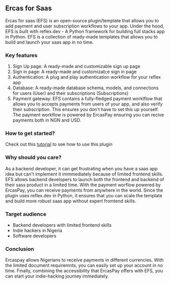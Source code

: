 ## Ercas for Saas

Ercas for saas (EFS) is an open-source plugin/template that allows you to add payment and user subscription workflows to your app. Under the hood, EFS is built
with reflex.dev - A Python framework for building full stacks app in Python. EFS is a collection of ready-made templates that allows you to build and launch your saas app in no time.


### Key features
1. Sign Up page: A ready-made and customizable sign up page
2. Sign in page: A ready-made and customizab;e sign in page
3. Authentication: A plug and play authentication workflow for your reflex app
4. Database: A ready-made database schema, models, and connections for users (User) and their subscriptions (Subscriptions)
5. Payment gateway: EFS contains a fully-fledged payment worklflow that allows you to accepts payments from users of your app, and also verify their subscription. This ensures you don't have to set this up yourself. The payment workflow is powered by ErcasPay ensuring you can recive payments both in NGN and USD.


### How to get started?
Check out this [tutorial](link) to see how to use this plugin


### Why should you care?
As a backend developer, it can get frustrating when you have a saas app idea but can't implement it immmediately because of limited frontend skills. EFS allows backend developers to 
launch both the frontend and backend of their sass product in a limited time. With the payment worflow powered by ErcasPay, you can receive payments from anywhere in the world.
Since the plugin uses reflex.dev in Python, it ensures that you can scale the template and build more robust saas app without expert fromtend skills. 


### Target audience
- Backend developers with limited frontend skills
- Indie hackers in Nigeria
- Software developers


### Conclusion
Ercaspay allows Nigerians to receive payments in different currencies. With the limited document requiremnts, you can easily set up your account in no time. Finally, combining the accessibility that ErcasPay offers with EFS, you can start your indie-hacking journey immediately.